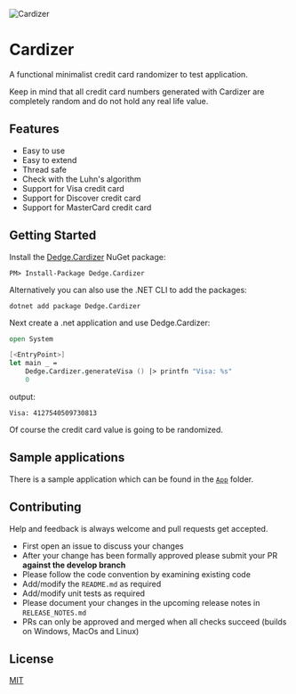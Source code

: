 ![Cardizer](https://raw.githubusercontent.com/d-edge/cardizer/main/cardizer.png)

# Cardizer

A functional minimalist credit card randomizer to test application.

Keep in mind that all credit card numbers generated with Cardizer are completely random and do not hold any real life value.

## Features

* Easy to use
* Easy to extend
* Thread safe
* Check with the Luhn's algorithm
* Support for Visa credit card
* Support for Discover credit card
* Support for MasterCard credit card

## Getting Started

Install the [Dedge.Cardizer](https://www.nuget.org/packages/Dedge.Cardizer) NuGet package:

    PM> Install-Package Dedge.Cardizer

Alternatively you can also use the .NET CLI to add the packages:

    dotnet add package Dedge.Cardizer

Next create a .net application and use Dedge.Cardizer:

```fsharp
open System

[<EntryPoint>]
let main _ =
    Dedge.Cardizer.generateVisa () |> printfn "Visa: %s"
    0
```

output:

    Visa: 4127540509730813

Of course the credit card value is going to be randomized.

## Sample applications

There is a sample application which can be found in the [`App`](https://github.com/d-edge/Cardizer/tree/main/src/App) folder.

## Contributing

Help and feedback is always welcome and pull requests get accepted.

- First open an issue to discuss your changes
- After your change has been formally approved please submit your PR **against the develop branch**
- Please follow the code convention by examining existing code
- Add/modify the `README.md` as required
- Add/modify unit tests as required
- Please document your changes in the upcoming release notes in `RELEASE_NOTES.md`
- PRs can only be approved and merged when all checks succeed (builds on Windows, MacOs and Linux)

## License

[MIT](https://raw.githubusercontent.com/d-edge/cardizer/main/LICENSE)
